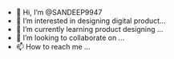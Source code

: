 - 👋 Hi, I’m @SANDEEP9947
- 👀 I’m interested in designing digital product...
- 🌱 I’m currently learning product designing ...
- 💞️ I’m looking to collaborate on ...
- 📫 How to reach me ...

<!---
SANDEEP9947/SANDEEP9947 is a ✨ special ✨ repository because its `README.md` (this file) appears on your GitHub profile.
You can click the Preview link to take a look at your changes.
--->
